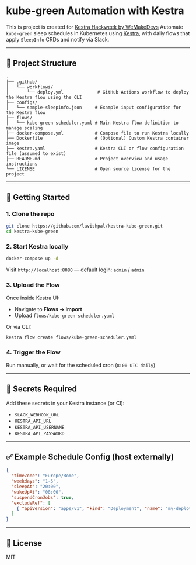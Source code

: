 # kube-green Automation with Kestra

This is project is created for [Kestra Hackweek by WeMakeDevs](https://www.wemakedevs.org/)
Automate `kube-green` sleep schedules in Kubernetes using [Kestra](https://kestra.io), with daily flows that apply `SleepInfo` CRDs and notify via Slack.

---

## 📁 Project Structure
```
.
├── .github/
│   └── workflows/
│       └── deploy.yml             # GitHub Actions workflow to deploy the Kestra flow using the CLI
├── configs/
│   └── sample-sleepinfo.json     # Example input configuration for the Kestra flow
├── flows/
│   └── kube-green-scheduler.yaml # Main Kestra flow definition to manage scaling
├── docker-compose.yml            # Compose file to run Kestra locally
├── Dockerfile                    # (Optional) Custom Kestra container image
├── kestra.yaml                   # Kestra CLI or flow configuration file (assumed to exist)
├── README.md                     # Project overview and usage instructions
└── LICENSE                       # Open source license for the project

```

---

## 🚀 Getting Started

### 1. Clone the repo
```bash
git clone https://github.com/lavishpal/kestra-kube-green.git
cd kestra-kube-green
```

### 2. Start Kestra locally
```bash
docker-compose up -d
```

Visit `http://localhost:8080` — default login: `admin` / `admin`

### 3. Upload the Flow
Once inside Kestra UI:
- Navigate to **Flows → Import**
- Upload `flows/kube-green-scheduler.yaml`

Or via CLI:
```bash
kestra flow create flows/kube-green-scheduler.yaml
```

### 4. Trigger the Flow
Run manually, or wait for the scheduled cron (`8:00 UTC daily`)

---

## 🔐 Secrets Required
Add these secrets in your Kestra instance (or CI):
- `SLACK_WEBHOOK_URL`
- `KESTRA_API_URL`
- `KESTRA_API_USERNAME`
- `KESTRA_API_PASSWORD`

---

## ✅ Example Schedule Config (host externally)
```json
{
  "timeZone": "Europe/Rome",
  "weekdays": "1-5",
  "sleepAt": "20:00",
  "wakeUpAt": "08:00",
  "suspendCronJobs": true,
  "excludeRef": [
    { "apiVersion": "apps/v1", "kind": "Deployment", "name": "my-deployment" }
  ]
}
```

---

## 📄 License
MIT
